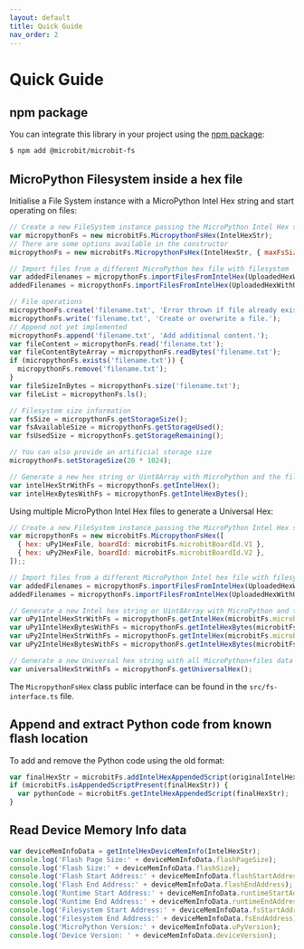 ```yaml
---
layout: default
title: Quick Guide
nav_order: 2
---
```


# Quick Guide

## npm package

You can integrate this library in your project using the [npm package](https://www.npmjs.com/package/@microbit/microbit-fs):

```bash
$ npm add @microbit/microbit-fs
```

## MicroPython Filesystem inside a hex file

Initialise a File System instance with a MicroPython Intel Hex string and start operating on files:

```js
// Create a new FileSystem instance passing the MicroPython Intel Hex string
var micropythonFs = new microbitFs.MicropythonFsHex(IntelHexStr);
// There are some options available in the constructor
micropythonFs = new microbitFs.MicropythonFsHex(IntelHexStr, { maxFsSize: 20 * 1024});

// Import files from a different MicroPython hex file with filesystem
var addedFilenames = micropythonFs.importFilesFromIntelHex(UploadedHexWithUserFiles);
addedFilenames = micropythonFs.importFilesFromIntelHex(UploadedHexWithUserFiles, {overwrite: false, formatFirst: false});

// File operations
micropythonFs.create('filename.txt', 'Error thrown if file already exists.');
micropythonFs.write('filename.txt', 'Create or overwrite a file.');
// Append not yet implemented
micropythonFs.append('filename.txt', 'Add additional content.');
var fileContent = micropythonFs.read('filename.txt');
var fileContentByteArray = micropythonFs.readBytes('filename.txt');
if (micropythonFs.exists('filename.txt')) {
  micropythonFs.remove('filename.txt');
}
var fileSizeInBytes = micropythonFs.size('filename.txt');
var fileList = micropythonFs.ls();

// Filesystem size information
var fsSize = micropythonFs.getStorageSize();
var fsAvailableSize = micropythonFs.getStorageUsed();
var fsUsedSize = micropythonFs.getStorageRemaining();

// You can also provide an artificial storage size
micropythonFs.setStorageSize(20 * 1024);

// Generate a new hex string or Uint8Array with MicroPython and the files
var intelHexStrWithFs = micropythonFs.getIntelHex();
var intelHexBytesWithFs = micropythonFs.getIntelHexBytes();
```

Using multiple MicroPython Intel Hex files to generate a Universal Hex:

```js
// Create a new FileSystem instance passing the MicroPython Intel Hex string
var micropythonFs = new microbitFs.MicropythonFsHex([
  { hex: uPy1HexFile, boardId: microbitFs.microbitBoardId.V1 },
  { hex: uPy2HexFile, boardId: microbitFs.microbitBoardId.V2 },
]);;

// Import files from a different MicroPython Intel hex file with filesystem
var addedFilenames = micropythonFs.importFilesFromIntelHex(UploadedHexWithUserFiles);
addedFilenames = micropythonFs.importFilesFromIntelHex(UploadedHexWithUserFiles, {overwrite: false, formatFirst: false});

// Generate a new Intel hex string or Uint8Array with MicroPython and the files
var uPy1IntelHexStrWithFs = micropythonFs.getIntelHex(microbitFs.microbitBoardId.V1);
var uPy1IntelHexBytesWithFs = micropythonFs.getIntelHexBytes(microbitFs.microbitBoardId.V1);
var uPy2IntelHexStrWithFs = micropythonFs.getIntelHex(microbitFs.microbitBoardId.V2);
var uPy2IntelHexBytesWithFs = micropythonFs.getIntelHexBytes(microbitFs.microbitBoardId.V2);

// Generate a new Universal hex string with all MicroPython+files data
var universalHexStrWithFs = micropythonFs.getUniversalHex();
```

The `MicropythonFsHex` class public interface can be found in the
`src/fs-interface.ts` file.

## Append and extract Python code from known flash location
To add and remove the Python code using the old format:

```js
var finalHexStr = microbitFs.addIntelHexAppendedScript(originalIntelHexStr, 'print("hello world!")');
if (microbitFs.isAppendedScriptPresent(finalHexStr)) {
  var pythonCode = microbitFs.getIntelHexAppendedScript(finalHexStr);
}
```

## Read Device Memory Info data

```js
var deviceMemInfoData = getIntelHexDeviceMemInfo(IntelHexStr);
console.log('Flash Page Size:' + deviceMemInfoData.flashPageSize);
console.log('Flash Size:' + deviceMemInfoData.flashSize);
console.log('Flash Start Address:' + deviceMemInfoData.flashStartAddress);
console.log('Flash End Address:' + deviceMemInfoData.flashEndAddress);
console.log('Runtime Start Address:' + deviceMemInfoData.runtimeStartAddress);
console.log('Runtime End Address:' + deviceMemInfoData.runtimeEndAddress);
console.log('Filesystem Start Address:' + deviceMemInfoData.fsStartAddress);
console.log('Filesystem End Address:' + deviceMemInfoData.fsEndAddress);
console.log('MicroPython Version:' + deviceMemInfoData.uPyVersion);
console.log('Device Version: ' + deviceMemInfoData.deviceVersion);
```